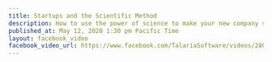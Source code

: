 ```yaml
---
title: Startups and the Scientific Method
description: How to use the power of science to make your new company successful.
published_at: May 12, 2020 1:30 pm Pacific Time
layout: facebook_video
facebook_video_url: https://www.facebook.com/TalariaSoftware/videos/280888323303281/
---
```

